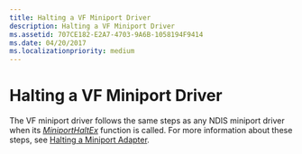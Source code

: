 ```yaml
---
title: Halting a VF Miniport Driver
description: Halting a VF Miniport Driver
ms.assetid: 707CE182-E2A7-4703-9A6B-1058194F9414
ms.date: 04/20/2017
ms.localizationpriority: medium
---
```


# Halting a VF Miniport Driver


The VF miniport driver follows the same steps as any NDIS miniport driver when its [*MiniportHaltEx*](https://docs.microsoft.com/windows-hardware/drivers/ddi/content/ndis/nc-ndis-miniport_halt) function is called. For more information about these steps, see [Halting a Miniport Adapter](halting-a-miniport-adapter.md).

 

 





